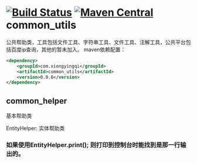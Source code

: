 [![Build Status](https://travis-ci.org/blademainer/common_utils.png)](https://travis-ci.org/blademainer/common_utils)
[![Maven Central](https://maven-badges.herokuapp.com/maven-central/com.xiongyingqi/common_utils/badge.svg)](http://search.maven.org/#artifactdetails|com.xiongyingqi|common_utils|0.0.8|)
common_utils
============
公共帮助类，工具包括文件工具、字符串工具、文件工具、注解工具，公共平台包括百度ip查询，其他的暂未加入。
maven依赖配置：
```xml
<dependency>
    <groupId>com.xiongyingqi</groupId>
    <artifactId>common_utils</artifactId>
    <version>0.0.8</version>
</dependency>
```

common_helper
-----------------------------------
基本帮助类
>
EntityHelper: 实体帮助类
### 如果使用EntityHelper.print(); 则打印到控制台时能找到是那一行输出的。
